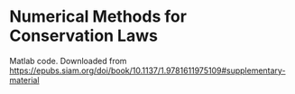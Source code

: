 Numerical Methods for Conservation Laws
===

Matlab code. Downloaded from https://epubs.siam.org/doi/book/10.1137/1.9781611975109#supplementary-material